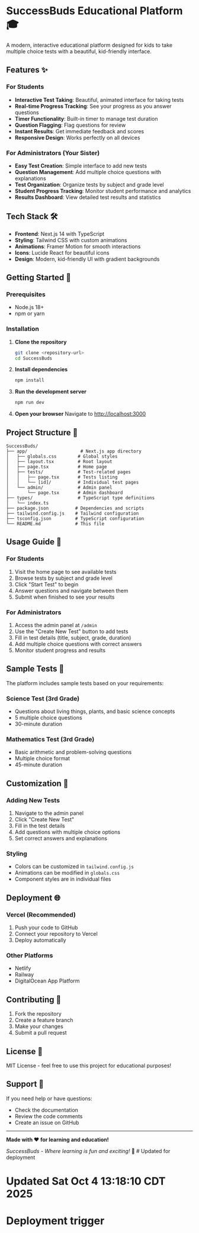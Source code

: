# SuccessBuds Educational Platform 🎓

A modern, interactive educational platform designed for kids to take multiple choice tests with a beautiful, kid-friendly interface.

## Features ✨

### For Students
- **Interactive Test Taking**: Beautiful, animated interface for taking tests
- **Real-time Progress Tracking**: See your progress as you answer questions
- **Timer Functionality**: Built-in timer to manage test duration
- **Question Flagging**: Flag questions for review
- **Instant Results**: Get immediate feedback and scores
- **Responsive Design**: Works perfectly on all devices

### For Administrators (Your Sister)
- **Easy Test Creation**: Simple interface to add new tests
- **Question Management**: Add multiple choice questions with explanations
- **Test Organization**: Organize tests by subject and grade level
- **Student Progress Tracking**: Monitor student performance and analytics
- **Results Dashboard**: View detailed test results and statistics

## Tech Stack 🛠️

- **Frontend**: Next.js 14 with TypeScript
- **Styling**: Tailwind CSS with custom animations
- **Animations**: Framer Motion for smooth interactions
- **Icons**: Lucide React for beautiful icons
- **Design**: Modern, kid-friendly UI with gradient backgrounds

## Getting Started 🚀

### Prerequisites
- Node.js 18+ 
- npm or yarn

### Installation

1. **Clone the repository**
   ```bash
   git clone <repository-url>
   cd SuccessBuds
   ```

2. **Install dependencies**
   ```bash
   npm install
   ```

3. **Run the development server**
   ```bash
   npm run dev
   ```

4. **Open your browser**
   Navigate to [http://localhost:3000](http://localhost:3000)

## Project Structure 📁

```
SuccessBuds/
├── app/                    # Next.js app directory
│   ├── globals.css        # Global styles
│   ├── layout.tsx         # Root layout
│   ├── page.tsx           # Home page
│   ├── tests/             # Test-related pages
│   │   ├── page.tsx       # Tests listing
│   │   └── [id]/          # Individual test pages
│   └── admin/             # Admin panel
│       └── page.tsx       # Admin dashboard
├── types/                 # TypeScript type definitions
│   └── index.ts
├── package.json          # Dependencies and scripts
├── tailwind.config.js    # Tailwind configuration
├── tsconfig.json         # TypeScript configuration
└── README.md             # This file
```

## Usage Guide 📖

### For Students
1. Visit the home page to see available tests
2. Browse tests by subject and grade level
3. Click "Start Test" to begin
4. Answer questions and navigate between them
5. Submit when finished to see your results

### For Administrators
1. Access the admin panel at `/admin`
2. Use the "Create New Test" button to add tests
3. Fill in test details (title, subject, grade, duration)
4. Add multiple choice questions with correct answers
5. Monitor student progress and results

## Sample Tests 📝

The platform includes sample tests based on your requirements:

### Science Test (3rd Grade)
- Questions about living things, plants, and basic science concepts
- 5 multiple choice questions
- 30-minute duration

### Mathematics Test (3rd Grade)
- Basic arithmetic and problem-solving questions
- Multiple choice format
- 45-minute duration

## Customization 🎨

### Adding New Tests
1. Navigate to the admin panel
2. Click "Create New Test"
3. Fill in the test details
4. Add questions with multiple choice options
5. Set correct answers and explanations

### Styling
- Colors can be customized in `tailwind.config.js`
- Animations can be modified in `globals.css`
- Component styles are in individual files

## Deployment 🌐

### Vercel (Recommended)
1. Push your code to GitHub
2. Connect your repository to Vercel
3. Deploy automatically

### Other Platforms
- Netlify
- Railway
- DigitalOcean App Platform

## Contributing 🤝

1. Fork the repository
2. Create a feature branch
3. Make your changes
4. Submit a pull request

## License 📄

MIT License - feel free to use this project for educational purposes!

## Support 💬

If you need help or have questions:
- Check the documentation
- Review the code comments
- Create an issue on GitHub

---

**Made with ❤️ for learning and education!**

*SuccessBuds - Where learning is fun and exciting!* 🌟 # Updated for deployment
# Updated Sat Oct  4 13:18:10 CDT 2025
# Deployment trigger
